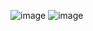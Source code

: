 ![image](https://github.com/user-attachments/assets/6e34dfcf-2683-4011-ac78-84dafecc0ec8)
![image](https://github.com/user-attachments/assets/a8e3d139-55b3-42f1-a6db-db5c5fc8c0fe)

